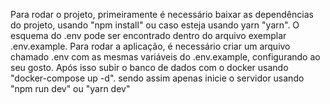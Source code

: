 Para rodar o projeto, primeiramente é necessário baixar as dependências do projeto, usando "npm install" ou caso esteja usando yarn "yarn". O esquema do .env pode ser encontrado dentro do arquivo exemplar .env.example. Para rodar a aplicação, é necessário criar um arquivo chamado .env com as mesmas variáveis do .env.example, configurando ao seu gosto. Após isso subir o banco de dados com o docker usando "docker-compose up -d". sendo assim apenas inicie o servidor usando "npm run dev" ou "yarn dev"
